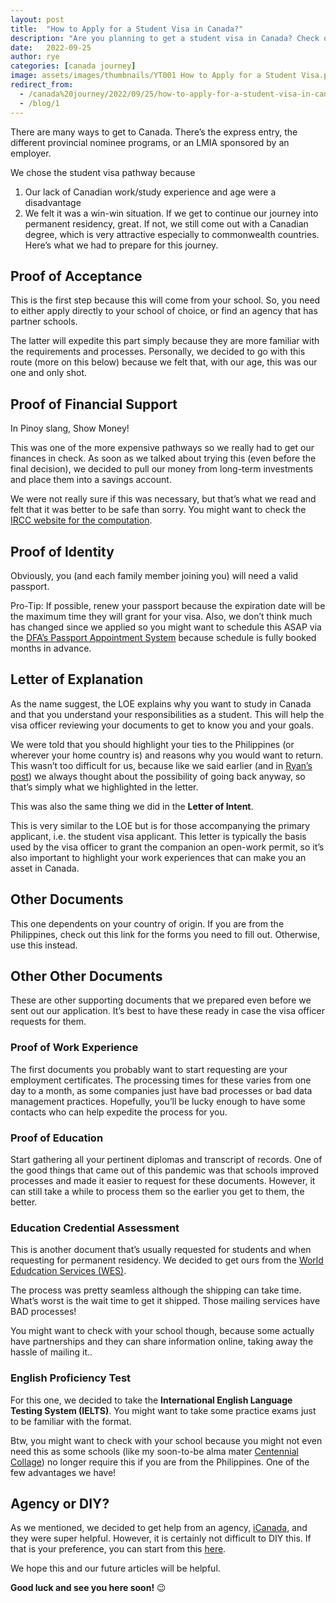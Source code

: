 ```yaml
---
layout: post
title:  "How to Apply for a Student Visa in Canada?"
description: "Are you planning to get a student visa in Canada? Check out what documents you need to prepare for your journey. Good luck!"
date:   2022-09-25 
author: rye
categories: [canada journey]
image: assets/images/thumbnails/YT001 How to Apply for a Student Visa.png
redirect_from:
  - /canada%20journey/2022/09/25/how-to-apply-for-a-student-visa-in-canada.html
  - /blog/1
---
```


There are many ways to get to Canada. There’s the express entry, the different provincial nominee programs, or an LMIA sponsored by an employer.

We chose the student visa pathway because

1. Our lack of Canadian work/study experience and age were a disadvantage
1. We felt it was a win-win situation. If we get to continue our journey into permanent residency, great. If not, we still come out with a Canadian degree, which is very attractive especially to commonwealth countries.
Here’s what we had to prepare for this journey.

## Proof of Acceptance

This is the first step because this will come from your school. So, you need to either apply directly to your school of choice, or find an agency that has partner schools.

The latter will expedite this part simply because they are more familiar with the requirements and processes. Personally, we decided to go with this route (more on this below) because we felt that, with our age, this was our one and only shot.

## Proof of Financial Support

In Pinoy slang, Show Money!

This was one of the more expensive pathways so we really had to get our finances in check. As soon as we talked about trying this (even before the final decision), we decided to pull our money from long-term investments and place them into a savings account.

We were not really sure if this was necessary, but that’s what we read and felt that it was better to be safe than sorry. You might want to check the [IRCC website for the computation](https://www.canada.ca/en/immigration-refugees-citizenship/services/study-canada/study-permit/get-documents.html#doc3).

## Proof of Identity

Obviously, you (and each family member joining you) will need a valid passport.

Pro-Tip: If possible, renew your passport because the expiration date will be the maximum time they will grant for your visa. Also, we don’t think much has changed since we applied so you might want to schedule this ASAP via the [DFA’s Passport Appointment System](https://www.passport.gov.ph/) because schedule is fully booked months in advance.

## Letter of Explanation

As the name suggest, the LOE explains why you want to study in Canada and that you understand your responsibilities as a student. This will help the visa officer reviewing your documents to get to know you and your goals.

We were told that you should highlight your ties to the Philippines (or wherever your home country is) and reasons why you would want to return. This wasn’t too difficult for us, because like we said earlier (and in [Ryan’s post](https://www.coachrye.com/2022/be-scared-and-do-it-anyway)) we always thought about the possibility of going back anyway, so that’s simply what we highlighted in the letter.

This was also the same thing we did in the **Letter of Intent**.

This is very similar to the LOE but is for those accompanying the primary applicant, i.e. the student visa applicant. This letter is typically the basis used by the visa officer to grant the companion an open-work permit, so it’s also important to highlight your work experiences that can make you an asset in Canada.

## Other Documents

This one dependents on your country of origin. If you are from the Philippines, check out this link for the forms you need to fill out. Otherwise, use this instead.

## Other Other Documents

These are other supporting documents that we prepared even before we sent out our application. It’s best to have these ready in case the visa officer requests for them.

### Proof of Work Experience

The first documents you probably want to start requesting are your employment certificates. The processing times for these varies from one day to a month, as some companies just have bad processes or bad data management practices. Hopefully, you’ll be lucky enough to have some contacts who can help expedite the process for you.

### Proof of Education

Start gathering all your pertinent diplomas and transcript of records. One of the good things that came out of this pandemic was that schools improved processes and made it easier to request for these documents. However, it can still take a while to process them so the earlier you get to them, the better.

### Education Credential Assessment

This is another document that’s usually requested for students and when requesting for permanent residency. We decided to get ours from the [World Edudcation Services (WES)](https://www.wes.org/).

The process was pretty seamless although the shipping can take time. What’s worst is the wait time to get it shipped. Those mailing services have BAD processes!

You might want to check with your school though, because some actually have partnerships and they can share information online, taking away the hassle of mailing it..

### English Proficiency Test

For this one, we decided to take the **International English Language Testing System (IELTS)**. You might want to take some practice exams just to be familiar with the format.

Btw, you might want to check with your school because you might not even need this as some schools (like my soon-to-be alma mater [Centennial Collage](https://www.centennialcollege.ca/)) no longer require this if you are from the Philippines. One of the few advantages we have!

## Agency or DIY?

As we mentioned, we decided to get help from an agency, [iCanada](http://facebook.com/icanadafsi/), and they were super helpful. However, it is certainly not difficult to DIY this. If that is your preference, you can start from this [here](https://www.canada.ca/en/immigration-refugees-citizenship/services/study-canada/study-permit.html).

We hope this and our future articles will be helpful.

**Good luck and see you here soon!** 😉